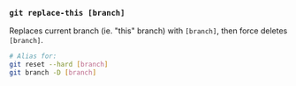 ### `git replace-this [branch]`

Replaces current branch (ie. "this" branch) with `[branch]`, then force deletes `[branch]`.

```bash
# Alias for:
git reset --hard [branch]
git branch -D [branch]
```
